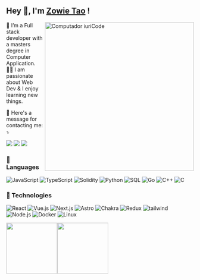 ## Hey 👋, I'm [Zowie Tao](https://www.linkedin.com/in/aakash9868sinha/) !

<img src="https://raw.githubusercontent.com/MicaelliMedeiros/micaellimedeiros/master/image/computer-illustration.png" min-width="400px" max-width="400px" width="400px" align="right" alt="Computador iuriCode">

<p align="left">
  🌱 I’m a Full stack developer with a masters degree in Computer Application. </br>
👨‍💻 I am passionate about Web Dev & I enjoy learning new things. </br>
</p>

<p align="left">
  💌 Here's a message for contacting me: ⤵️
</p>

<p align="left">
  <a href="mailto:zowietao@gmail.com" target="_blank" alt="Gmail">
    <img
      src="https://img.shields.io/badge/-Gmail-FF0000?style=flat-square&labelColor=FF0000&logo=gmail&logoColor=white&link=LINK-DO-SEU-EMAIL"
  /></a>
  <!-- <a href="#" alt="Linkedin">
  <img src="https://img.shields.io/badge/-Linkedin-0e76a8?style=flat-square&logo=Linkedin&logoColor=white&link=LINK-DO-SEU-LINKEDIN" /></a> -->
  <!-- <a href="#" alt="WhatsApp">
  <img src="https://img.shields.io/badge/-WhatsApp-25d366?style=flat-square&labelColor=25d366&logo=whatsapp&logoColor=white&link=API-DO-SEU-WHATSAPP"/></a> -->
  <a href="https://www.facebook.com/zowietao" target="_blank" alt="Facebook">
    <img
      src="https://img.shields.io/badge/-Facebook-3b5998?style=flat-square&labelColor=3b5998&logo=facebook&logoColor=white&link=LINK-DO-SEU-FACEBOOK"
  /></a>
  <a href="https://twitter.com/ZowieTao" target="_blank" alt="Facebook"
    ><img
      src="https://img.shields.io/badge/-Twitter-1D9BF0?style=flat-square&labelColor=1D9BF0&logo=Twitter&logoColor=white&link=LINK-DO-SEU-Twitter"
  /></a>

  <!-- <a href="#" alt="Instagram">
  <img src="https://img.shields.io/badge/-Instagram-DF0174?style=flat-square&labelColor=DF0174&logo=instagram&logoColor=white&link=LINK-DO-SEU-INSTAGRAM"/></a> -->
</p>

### 🦄 Languages

![JavaScript](https://img.shields.io/badge/-JavaScript-000?&logo=JavaScript)
![TypeScript](https://img.shields.io/badge/-TypeScript-000?&logo=TypeScript)
![Solidity](https://img.shields.io/badge/-Solidity-000?&logo=Solidity)
![Python](https://img.shields.io/badge/-Python-000?&logo=Python)
![SQL](https://img.shields.io/badge/-SQL-000?&logo=MySQL)
![Go](https://img.shields.io/badge/-Golang-000?&logo=Go)
![C++](https://img.shields.io/badge/-C++-000?&logo=c%2b%2b&logoColor=00599C)
![C](https://img.shields.io/badge/-C-000?&logo=C)

### 💼 Technologies

![React](https://img.shields.io/badge/-React-000?&logo=React)
![Vue.js](https://img.shields.io/badge/-Vue.js-000?&logo=vue.js)
![Next.js](https://img.shields.io/badge/-Next.js-000?&logo=Next.js)
![Astro](https://img.shields.io/badge/-Astro-000?&logo=Astro)
![Chakra](https://img.shields.io/badge/-Chakra-000?&logo=Chakra-ui)
![Redux](https://img.shields.io/badge/-Redux-000?&logo=redux)
![tailwind](https://img.shields.io/badge/-Tailwind-000?&logo=tailwind-css)
![Node.js](https://img.shields.io/badge/-Node.js-000?&logo=node.js)
![Docker](https://img.shields.io/badge/-Docker-000?&logo=Docker)
![Linux](https://img.shields.io/badge/-Linux-000?&logo=Linux)

<a href="https://react-path.vercel.app"><img height="137px" src="https://github-readme-stats.vercel.app/api/top-langs/?username=ZowieTao&hide=html&hide_title=true&hide_border=true&layout=compact&langs_count=6&exclude_repo=comp426,Redventures-Movie-Quotes&text_color=000&icon_color=fff&bg_color=0,52fa5a,4dfcff,c64dff&theme=graywhite" /><img height="137px" src="https://github-readme-stats.vercel.app/api?username=ZowieTao&hide_title=true&hide_border=true&show_icons=true&include_all_commits=true&count_private=true&line_height=21&text_color=000&icon_color=000&bg_color=0,ea6161,ffc64d,fffc4d,52fa5a&theme=graywhite" /><!-- wi*quL3fcV --></a>
